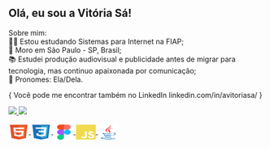## Olá, eu sou a Vitória Sá!

Sobre mim: <br>
🧑‍🎓 Estou estudando Sistemas para Internet na FIAP; <br>
📍 Moro em São Paulo - SP, Brasil; <br>
📚 Estudei produção audiovisual e publicidade antes de migrar para tecnologia, mas continuo apaixonada por comunicação; <br>
👧 Pronomes: Ela/Dela. <br>


{ Você pode me encontrar também no LinkedIn linkedin.com/in/avitoriasa/
}

<div>
  <a href="https://github.com/avitoriasa">
  <img height="150em" src="https://github-readme-stats.vercel.app/api?username=avitoriasa&show_icons=true&theme=dark&include_all_commits=true&count_private=true"/>
  <img height="150em" src="https://github-readme-stats.vercel.app/api/top-langs/?username=avitoriasa&layout=compact&langs_count=7&theme=light"/>
</div>
<div style="display: inline_block"><br>
  <img align="center" alt="Vi-HTML" height="30" width="40" src="https://raw.githubusercontent.com/devicons/devicon/master/icons/html5/html5-original.svg">
  <img align="center" alt="Vi-CSS" height="30" width="40" src="https://raw.githubusercontent.com/devicons/devicon/master/icons/css3/css3-original.svg">
  <img align="center" alt="Vi-figma" height="30" width="40" src="https://raw.githubusercontent.com/devicons/devicon/master/icons/figma/figma-original.svg">
  <img align="center" alt="Vi-JavaScript" height="30" width="40" src="https://raw.githubusercontent.com/devicons/devicon/master/icons/javascript/javascript-plain.svg">
  <img align="center" alt="Vi-Java" height="30" width="40" src="https://raw.githubusercontent.com/devicons/devicon/master/icons/java/java-original.svg">
</div>
  
